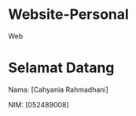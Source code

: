 # Website-Personal
Web
<!DOCTYPE html>
<html>
<head>
<title>Informasi Mahasiswa</title>
</head>
<body>
<h1>Selamat Datang</h1>
<p>Nama: [Cahyania Rahmadhani]</p>
<p>NIM: [052489008]</p>
</body>
</html>    

